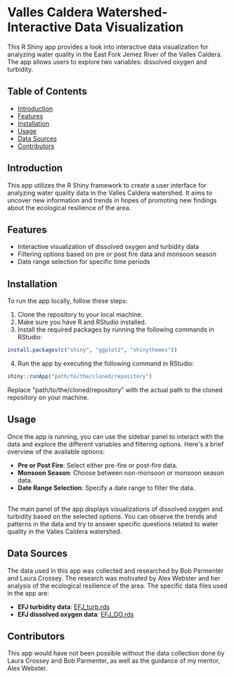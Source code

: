 # Valles Caldera Watershed- Interactive Data Visualization 
This R Shiny app provides a look into interactive data visualization for analyzing water quality in the East Fork Jemez River of the Valles Caldera. 
The app allows users to explore two variables: dissolved oxygen and turbidity.

## Table of Contents
- [Introduction](#introduction)
- [Features](#features)
- [Installation](#installation)
- [Usage](#usage)
- [Data Sources](#data-sources)
- [Contributors](#contributors)

## Introduction
This app utilizes the R Shiny framework to create a user interface for analyzing water quality data in the Valles Caldera watershed. 
It aims to uncover new information and trends in hopes of promoting new findings about the ecological resilience of the area. 

## Features
- Interactive visualization of dissolved oxygen and turbidity data
- Filtering options based on pre or post fire data and monsoon season
- Date range selection for specific time periods

## Installation
To run the app locally, follow these steps:

1. Clone the repository to your local machine.
2. Make sure you have R and RStudio installed.
3. Install the required packages by running the following commands in RStudio:
```R
install.packages(c("shiny", "ggplot2", "shinythemes"))
```
4. Run the app by executing the following command in RStudio:
```R
shiny::runApp("path/to/the/cloned/repository")
```
Replace "path/to/the/cloned/repository" with the actual path to the cloned repository on your machine.

## Usage
Once the app is running, you can use the sidebar panel to interact with the data and explore the different variables and filtering options. 
Here's a brief overview of the available options:

* __Pre or Post Fire__: Select either pre-fire or post-fire data.
* __Monsoon Season__: Choose between non-monsoon or monsoon season data.
* __Date Range Selection__: Specify a date range to filter the data.
<br/>
The main panel of the app displays visualizations of dissolved oxygen and turbidity based on the selected options. 
You can observe the trends and patterns in the data and try to answer specific questions related to water quality in the Valles Caldera watershed.

## Data Sources
The data used in this app was collected and researched by Bob Parmenter and Laura Crossey. 
The research was motivated by Alex Webster and her analysis of the ecological resilience of the area. 
The specific data files used in the app are:

* __EFJ turbidity data__: [EFJ_turb.rds](data/EFJ_turb.rds)
* __EFJ dissolved oxygen data__: [EFJ_DO.rds](data/EFJ_DO.rds)

## Contributors
This app would have not been possible without the data collection done by Laura Crossey and Bob Parmenter, as well as the guidance of
my mentor, Alex Webster. 
